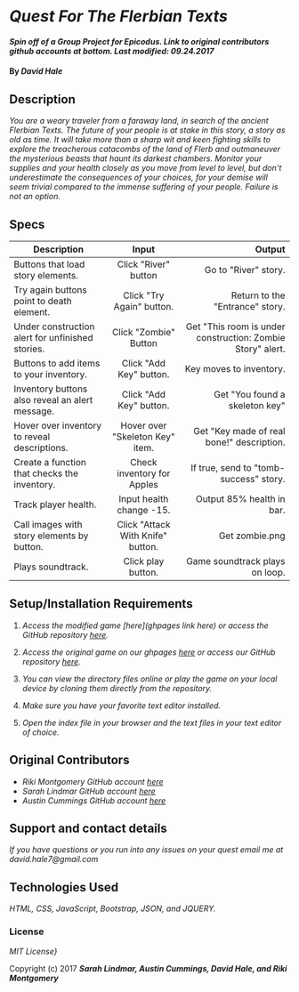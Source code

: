 # _Quest For The Flerbian Texts_

#### _Spin off of a Group Project for Epicodus. Link to original contributors github accounts at bottom. Last modified: 09.24.2017_

#### By _David Hale_

## Description

_You are a weary traveler from a faraway land, in search of the ancient Flerbian Texts. The future of your people is at stake in this story, a story as old as time. It will take more than a sharp wit and keen fighting skills to explore the treacherous catacombs of the land of Flerb and outmaneuver the mysterious beasts that haunt its darkest chambers. Monitor your supplies and your health closely as you move from level to level, but don't underestimate the consequences of your choices, for your demise will seem trivial compared to the immense suffering of your people. Failure is not an option._

## Specs

| Description        | Input           | Output  |
| ------------- |:-------------:| -----:|
| Buttons that load story elements. | Click "River" button | Go to "River" story. |
| Try again buttons point to death element. | Click "Try Again" button. | Return to the "Entrance" story. |
| Under construction alert for unfinished stories. |  Click "Zombie" Button  | Get "This room is under construction: Zombie Story" alert. |
| Buttons to add items to your inventory. | Click "Add Key" button. | Key moves to inventory. |
| Inventory buttons also reveal an alert message. | Click "Add Key" button. | Get "You found a skeleton key" |
| Hover over inventory to reveal descriptions. | Hover over "Skeleton Key" item. | Get "Key made of real bone!" description. |
| Create a function that checks the inventory. | Check inventory for Apples | If true, send to "tomb-success" story. |
| Track player health. | Input health change -15. | Output 85% health in bar. |
| Call images with story elements by button. | Click "Attack With Knife" button.  | Get zombie.png |
| Plays soundtrack. | Click play button.  | Game soundtrack plays on loop. |

## Setup/Installation Requirements

1. _Access the modified game [here](ghpages link here) or access the GitHub repository [here](https://github.com/phuzisham/flerbian-quest)._

2. _Access the original game on our ghpages [here](https://phuzisham.github.io/adventure-game) or access our GitHub repository [here](https://github.com/phuzisham/adventure-game)._

3. _You can view the directory files online or play the game on your local device by cloning them directly from the repository._

4. _Make sure you have your favorite text editor installed._

5. _Open the index file in your browser and the text files in your text editor of choice._

## Original Contributors

* _Riki Montgomery_ _GitHub account [here](https://github.com/mostriki)_
* _Sarah Lindmar_ _GitHub account [here](https://github.com/srhcrete)_
* _Austin Cummings_ _GitHub account [here](https://github.com/austinawesome)_

## Support and contact details

_If you have questions or you run into any issues on your quest email me at david.hale7@gmail.com_

## Technologies Used

_HTML, CSS, JavaScript, Bootstrap, JSON, and JQUERY._

### License

*MIT License}*

Copyright (c) 2017 **_Sarah Lindmar, Austin Cummings, David Hale, and Riki Montgomery_**
